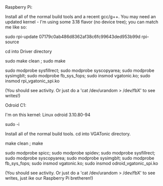 Raspberry Pi:

Install all of the normal build tools and a recent gcc/g++. You may need an updated kernel - I'm using some 3.18 flavor (no device tree); you can match me like so:

sudo rpi-update 07179c0ab486d8362af38c6fc99643ded953b99d
rpi-source

cd into Driver directory

sudo make clean ; sudo make

sudo modprobe sysfillrect; sudo modprobe syscopyarea; sudo modprobe sysimgblt; sudo modprobe fb_sys_fops; sudo insmod vgatonic.ko; sudo insmod rpi_vgatonic_spi.ko

(You should see activity. Or just do a 'cat /dev/urandom > /dev/fbX' to see writes!)


Odroid C1:

I'm on this kernel: Linux odroid 3.10.80-94

sudo -i

Install all of the normal build tools. cd into VGATonic directory.

make clean ; make

sudo modprobe spicc; sudo modprobe spidev; sudo modprobe sysfillrect; sudo modprobe syscopyarea; sudo modprobe sysimgblt; sudo modprobe fb_sys_fops; sudo insmod vgatonic.ko; sudo insmod odroid_vgatonic_spi.ko

(You should see activity. Or just do a 'cat /dev/urandom > /dev/fbX' to see writes, just ike our Raspberry Pi bretheren!)

